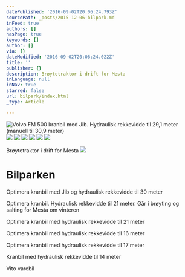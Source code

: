 ```yaml
---
datePublished: '2016-09-02T20:06:24.793Z'
sourcePath: _posts/2015-12-06-bilpark.md
inFeed: true
authors: []
hasPage: true
keywords: []
author: []
via: {}
dateModified: '2016-09-02T20:06:24.022Z'
title: ''
publisher: {}
description: Brøytetraktor i drift for Mesta
inLanguage: null
inNav: true
starred: false
url: bilpark/index.html
_type: Article

---
```

![Volvo FM 500 kranbil med Jib. Hydraulisk rekkevidde til 29,1 meter (manuell til 30,9 meter)](https://s3-us-west-2.amazonaws.com/the-grid-img/p/a2b7ef2423f02c8f6c1b92749df4866620da09d5.jpg)
![](https://s3-us-west-2.amazonaws.com/the-grid-img/p/8e5a582693eb7b8447c173fc37289ecbd649b9e7.jpg)
![](https://s3-us-west-2.amazonaws.com/the-grid-img/p/89e3e6b0e848516cee4edbe0dc7f4a610f60b63a.jpg)
![](https://s3-us-west-2.amazonaws.com/the-grid-img/p/353febb83ee4c02414c02ffa45629cb5b821883e.jpg)
![](https://s3-us-west-2.amazonaws.com/the-grid-img/p/8fa4f98feba9d4253a1e45f0d22145af3753715c.jpg)
![](https://s3-us-west-2.amazonaws.com/the-grid-img/p/f18c808786327681e8b97e3eb6e26f27a776d259.jpg)
![](https://s3-us-west-2.amazonaws.com/the-grid-img/p/6cfd4829d336f3f68fa3d1e684b8de1ed8240dfe.jpg)

Brøytetraktor i drift for Mesta
![](https://s3-us-west-2.amazonaws.com/the-grid-img/p/c7d0cd655c091c23cf7dc3ef57e5885c9b582a26.jpg)

# Bilparken

Optimera kranbil med Jib og hydraulisk rekkevidde til 30 meter

Optimera kranbil. Hydraulisk rekkevidde til 21 meter. Går i brøyting og salting for Mesta om vinteren

Optimera kranbil med hydraulisk rekkevidde til 21 meter

Optimera kranbil med hydraulisk rekkevidde til 16 meter

Optimera kranbil med hydraulisk rekkevidde til 17 meter

Kranbil med hydraulisk rekkevidde til 14 meter

Vito varebil
